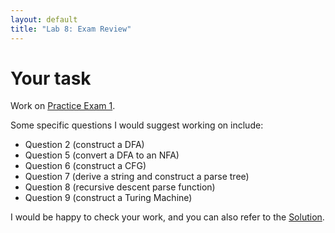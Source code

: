 ```yaml
---
layout: default
title: "Lab 8: Exam Review"
---
```


# Your task

Work on [Practice Exam 1](../practice/cs340-fall2015-exam01.pdf).

Some specific questions I would suggest working on include:

* Question 2 (construct a DFA)
* Question 5 (convert a DFA to an NFA)
* Question 6 (construct a CFG)
* Question 7 (derive a string and construct a parse tree)
* Question 8 (recursive descent parse function)
* Question 9 (construct a Turing Machine)

I would be happy to check your work, and you can also refer to the [Solution](../practice/cs340-fall2015-exam01-solution.pdf).
